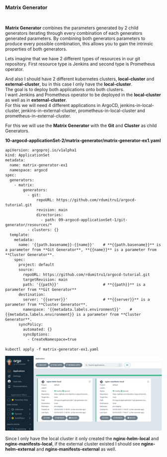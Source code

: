 ### Matrix Generator
<br>

**Matrix Generator** combines the parameters generated by 2 child generators iterating through every combination of each generators generated parameters. By combining both generators parameters to produce every possible combination, this allows you to gain the intrinsic properties of both generators.
<br>

Lets imagine that we have 2 different types of resources in our git repository. First resource type is Jenkins and second type is Prometheus operator.
<br>

And also I should have 2 different kubernetes clusters, **local-cluster** and **external-cluster**, bu in this case I only have the **local-cluster**.
<br>
The goal is to deploy both applications onto both clusters.
<br>
I want Jenkins and Prometheus operator to be deployed in the **local-cluster** as well as in **external-cluster**.
<br>
For this we will need 4 different applications in ArgoCD, jenkins-in-local-cluster, jenkins-in-external-cluster, prometheus-in-local-cluster and prometheus-in-external-cluster.
<br>

For this we will use the **Matrix Generator** with the **Git** and **Cluster** as child Generators.
<br>

**10-argocd-applicationSet-2/matrix-generator/matrix-generator-ex1.yaml**
<br>

    apiVersion: argoproj.io/v1alpha1
    kind: ApplicationSet
    metadata:
      name: matrix-generator-ex1
      namespace: argocd
    spec:
      generators:
        - matrix:
            generators:
              - git:
                  repoURL: https://github.com/rdumitru1/argocd-tutorial.git
                  revision: main
                  directories:
                    - path: 09-argocd-applicationSet-1/git-generator/resources/*
              - clusters: {}
      template:
        metadata:
          name: '{{path.basename}}-{{name}}'    # **{{path.basename}}** is a parameter from **Git Generator**, **{{name}}** is a parameter from **Cluster Generator**.
        spec:
          project: default
          source:
            repoURL: https://github.com/rdumitru1/argocd-tutorial.git
            targetRevision: main
            path: '{{path}}'                    # **{{path}}** is a parameter from **Git Generator**
          destination:
            server: '{{server}}'                # **{{server}}** is a parameter from **Cluster Generator**.
            namespace: '{{metadata.labels.environment}}'    # {{metadata.labels.environment}} is a parameter from **Cluster Generator**.
          syncPolicy:
            automated: {}
            syncOptions:
              - CreateNamespace=true

    kubectl apply -f matrix-generator-ex1.yaml

![alt text](image.png)
<br>

Since I only have the local cluster it only created the **nginx-helm-local** and **nginx-manifests-local**, if the external cluster existed I should see **nginx-helm-external** and **nginx-manifests-external** as well.